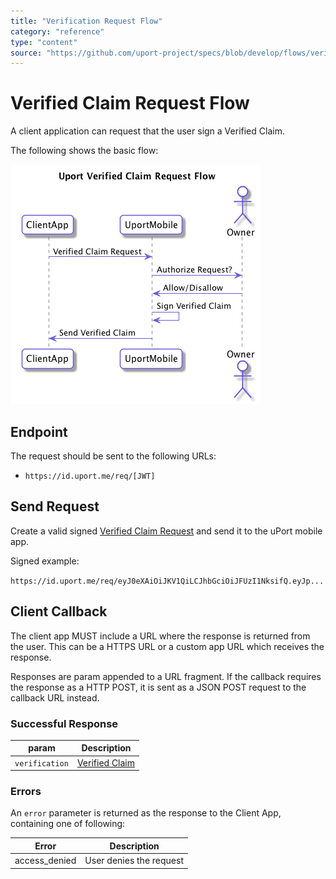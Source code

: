 ```yaml
---
title: "Verification Request Flow"
category: "reference"
type: "content"
source: "https://github.com/uport-project/specs/blob/develop/flows/verificationreq.md"
---
```



# Verified Claim Request Flow

A client application can request that the user sign a Verified Claim.

The following shows the basic flow:

![Verified Request Flow](verificationreq.png)

## Endpoint

The request should be sent to the following URLs:

- `https://id.uport.me/req/[JWT]`

## Send Request

Create a valid signed [Verified Claim Request](../messages/verificationreq.md) and send it to the uPort mobile app.

Signed example:

`https://id.uport.me/req/eyJ0eXAiOiJKV1QiLCJhbGciOiJFUzI1NksifQ.eyJp...`


## Client Callback

The client app MUST include a URL where the response is returned from the user. This can be a HTTPS URL or a custom app URL which receives the response.

Responses are param appended to a URL fragment. If the callback requires the response as a HTTP POST, it is sent as a JSON POST request to the callback URL instead.

### Successful Response

param          | Description
-------------- | -----------
`verification` | [Verified Claim](../messages/verification.md)

### Errors

An `error` parameter is returned as the response to the Client App, containing one of following:

Error         | Description
------------- | -----------
access_denied | User denies the request
